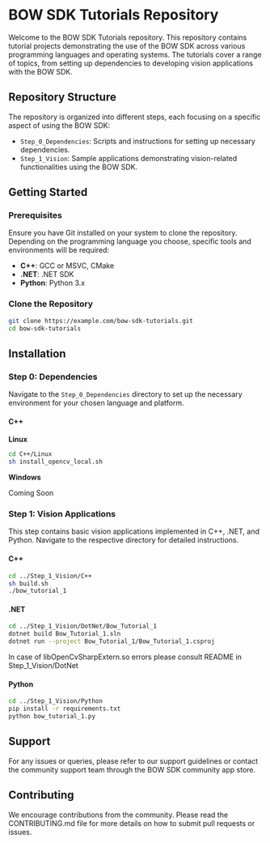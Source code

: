 # BOW SDK Tutorials Repository

Welcome to the BOW SDK Tutorials repository. This repository contains tutorial projects demonstrating the use of the BOW SDK across various programming languages and operating systems. The tutorials cover a range of topics, from setting up dependencies to developing vision applications with the BOW SDK.

## Repository Structure

The repository is organized into different steps, each focusing on a specific aspect of using the BOW SDK:

- `Step_0_Dependencies`: Scripts and instructions for setting up necessary dependencies.
- `Step_1_Vision`: Sample applications demonstrating vision-related functionalities using the BOW SDK.

## Getting Started

### Prerequisites

Ensure you have Git installed on your system to clone the repository. Depending on the programming language you choose, specific tools and environments will be required:

- **C++**: GCC or MSVC, CMake
- **.NET**: .NET SDK
- **Python**: Python 3.x

### Clone the Repository

```bash
git clone https://example.com/bow-sdk-tutorials.git
cd bow-sdk-tutorials
```

## Installation

### Step 0: Dependencies

Navigate to the `Step_0_Dependencies` directory to set up the necessary environment for your chosen language and platform.

#### C++

**Linux**

```bash
cd C++/Linux
sh install_opencv_local.sh
```

**Windows**

Coming Soon

### Step 1: Vision Applications

This step contains basic vision applications implemented in C++, .NET, and Python. Navigate to the respective directory for detailed instructions.

#### C++

```bash
cd ../Step_1_Vision/C++
sh build.sh
./bow_tutorial_1
```

#### .NET

```bash
cd ../Step_1_Vision/DotNet/Bow_Tutorial_1
dotnet build Bow_Tutorial_1.sln
dotnet run --project Bow_Tutorial_1/Bow_Tutorial_1.csproj
```
In case of libOpenCvSharpExtern.so errors please consult README in Step_1_Vision/DotNet

#### Python

```bash
cd ../Step_1_Vision/Python
pip install -r requirements.txt
python bow_tutorial_1.py
```

## Support

For any issues or queries, please refer to our support guidelines or contact the community support team through the BOW SDK community app store.

## Contributing

We encourage contributions from the community. Please read the CONTRIBUTING.md file for more details on how to submit pull requests or issues.

